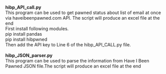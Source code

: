 <b>hibp_API_call.py</b>
<br>
This program can be used to get pawned status about list of email at once via haveibeenpawned.com API. The script will produce an excel file at the end<br>
First install following modules. <br>
pip install pandas <br>
pip install hibpwned <br>
Then add the API key to Line 6 of the hibp_API_CALL.py file.<br>
<br>
<b>hibp_JSON_parser.py</b>
<br>
This program can be used to parse the information from Have I Been Pawned JSON file.The script will produce an excel file at the end<br>
